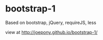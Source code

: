 # bootstrap-1
Based on bootstrap, jQuery, requireJS, less

view at http://joepony.github.io/bootstrap-1/
